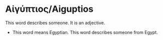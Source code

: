 # Αἰγύπτιος/Aiguptios

This word describes someone. It is an adjective.

* This word means Egyptian. This word describes someone from Egypt.
